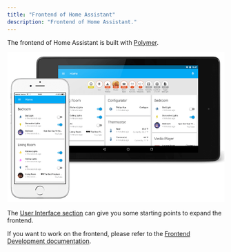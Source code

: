 ```yaml
---
title: "Frontend of Home Assistant"
description: "Frontend of Home Assistant."
---
```


The frontend of Home Assistant is built with [Polymer](https://www.polymer-project.org/).

<p class='img'>
  <img src='/images/screenshots/ui2015.png' />
</p>

The [User Interface section](/examples/#user-interface) can give you some starting points to expand the frontend.

If you want to work on the frontend, please refer to the [Frontend Development documentation](/developers/frontend/).
